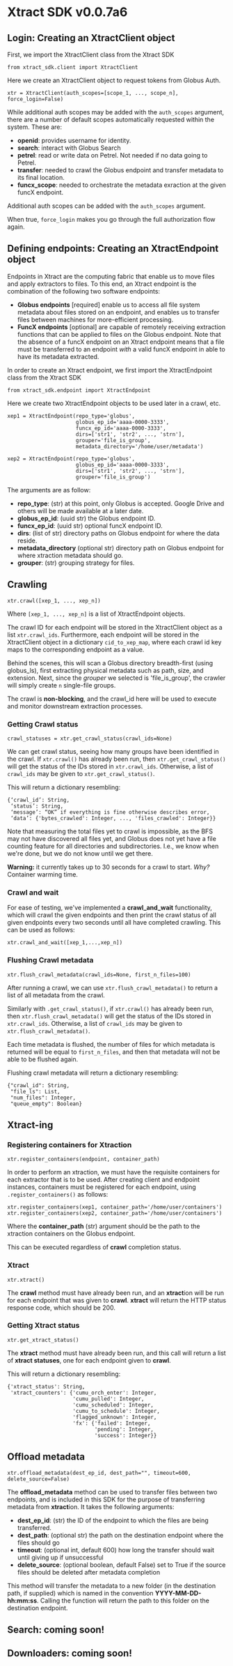 # Xtract SDK v0.0.7a6

## Login: Creating an XtractClient object

First, we import the XtractClient class from the Xtract SDK

`from xtract_sdk.client import XtractClient`

Here we create an XtractClient object to request tokens from Globus Auth.

`xtr = XtractClient(auth_scopes=[scope_1, ..., scope_n], force_login=False)`

While additional auth scopes may be added with the `auth_scopes` argument, there are a number of 
default scopes automatically requested within the system. These are: 

* **openid**: provides username for identity.
* **search**: interact with Globus Search
* **petrel**: read or write data on Petrel. Not needed if no data going to Petrel.
* **transfer**: needed to crawl the Globus endpoint and transfer metadata to its final location.
* **funcx_scope**: needed to orchestrate the metadata exraction at the given funcX endpoint.

Additional auth scopes can be added with the `auth_scopes` argument.

When true, `force_login` makes you go through the full authorization flow again.

## Defining endpoints: Creating an XtractEndpoint object
Endpoints in Xtract are the computing fabric that enable us to move files and apply extractors to files. To this end, 
an Xtract endpoint is the combination of the following two software endpoints: 
* **Globus endpoints** [required] enable us to access all file system metadata about files stored on an endpoint, and enables us to transfer files between machines for more-efficient processing.
* **FuncX endpoints** [optional] are capable of remotely receiving extraction functions that can be applied to files on the Globus endpoint. Note that the absence of a funcX endpoint on an Xtract endpoint means that a file must be transferred to an endpoint *with* a valid funcX endpoint in able to have its metadata extracted. 

In order to create an Xtract endpoint, we first import the XtractEndpoint class from the Xtract SDK

```
from xtract_sdk.endpoint import XtractEndpoint
```

Here we create two XtractEndpoint objects to be used later in a crawl, etc.
```
xep1 = XtractEndpoint(repo_type='globus',
                      globus_ep_id='aaaa-0000-3333',
                      funcx_ep_id='aaaa-0000-3333',
                      dirs=['str1', 'str2', ..., 'strn'], 
                      grouper='file_is_group',
                      metadata_directory='/home/user/metadata')

xep2 = XtractEndpoint(repo_type='globus',
                      globus_ep_id='aaaa-0000-3333',
                      dirs=['str1', 'str2', ..., 'strn'], 
                      grouper='file_is_group')
```


The arguments are as follow:
* **repo_type**: (str) at this point, only Globus is accepted. Google Drive and others will be made available at a later date. 
* **globus_ep_id**: (uuid str) the Globus endpoint ID.
* **funcx_ep_id**: (uuid str) optional funcX endpoint ID. 
* **dirs**: (list of str) directory paths on Globus endpoint for where the data reside.
* **metadata_directory** (optional str) directory path on Globus endpoint for where xtraction metadata should go.
* **grouper**: (str) grouping strategy for files.

## Crawling

`xtr.crawl([xep_1, ..., xep_n])`

Where `[xep_1, ..., xep_n]` is a list of XtractEndpoint objects.

The crawl ID for each endpoint will be stored in the XtractClient object as a list `xtr.crawl_ids`. Furthermore, each endpoint will be stored in the XtractClient object in a dictionary `cid_to_xep_map`, where each crawl id key maps to the corresponding endpoint as a value.

Behind the scenes, this will scan a Globus directory breadth-first (using globus_ls), first extracting physical metadata such as path, size, and extension. Next, since the *grouper* we selected is 'file_is_group', the crawler will simply create `n` single-file groups. 

The crawl is **non-blocking**, and the crawl_id here will be used to execute and monitor downstream extraction processes. 

### Getting Crawl status

`crawl_statuses = xtr.get_crawl_status(crawl_ids=None)`

We can get crawl status, seeing how many groups have been identified in the crawl. If `xtr.crawl()` has already been run, then `xtr.get_crawl_status()` will get the status of the IDs stored in `xtr.crawl_ids`. Otherwise, a list of `crawl_ids` may be given to `xtr.get_crawl_status()`.

This will return a dictionary resembling: 
```
{‘crawl_id’: String,
 ‘status’: String, 
 ‘message’: “OK” if everything is fine otherwise describes error,
 ‘data’: {'bytes_crawled': Integer, ..., 'files_crawled': Integer}}
```

Note that measuring the total files yet to crawl is impossible, as the BFS may not have discovered all files yet, and Globus does not yet have a file counting feature for all directories and subdirectories. I.e., we know when we're done, but we do not know until we get there. 

**Warning:** it currently takes up to 30 seconds for a crawl to start. *Why?* Container warming time. 

### Crawl and wait

For ease of testing, we've implemented a **crawl_and_wait** functionality, which will crawl the given endpoints and then print the crawl status of all given endpoints every two seconds until all have completed crawling. This can be used as follows:

`xtr.crawl_and_wait([xep_1,...,xep_n])`

### Flushing Crawl metadata

`xtr.flush_crawl_metadata(crawl_ids=None, first_n_files=100)`

After running a crawl, we can use `xtr.flush_crawl_metadata()` to return a list of all metadata from the crawl. 

Similarly with `.get_crawl_status()`, if `xtr.crawl()` has already been run, then `xtr.flush_crawl_metadata()` will get the status of the IDs stored in `xtr.crawl_ids`. Otherwise, a list of `crawl_ids` may be given to `xtr.flush_crawl_metadata()`.

Each time metadata is flushed, the number of files for which metadata is returned will be equal to `first_n_files`, and then that metadata will not be able to be flushed again.  

Flushing crawl metadata will return a dictionary resembling:
```
{"crawl_id": String,
 "file_ls": List,
 "num_files": Integer,
 "queue_empty": Boolean}
```

## Xtract-ing

### Registering containers for Xtraction

`xtr.register_containers(endpoint, container_path)`

In order to perform an xtraction, we must have the requisite containers for each extractor that is to be used. After creating client and endpoint instances, containers must be registered for each endpoint, using `.register_containers()` as follows:

```
xtr.register_containers(xep1, container_path='/home/user/containers')
xtr.register_containers(xep2, container_path='/home/user/containers')
```

Where the **container_path** (str) argument should be the path to the xtraction containers on the Globus endpoint.

This can be executed regardless of **crawl** completion status.

### Xtract

`xtr.xtract()`

The **crawl** method must have already been run, and an **xtract**ion will be run for each endpoint that was given to **crawl**. **xtract** will return the HTTP status response code, which should be 200.

### Getting Xtract status

`xtr.get_xtract_status()`

The **xtract** method must have already been run, and this call will return a list of **xtract statuses**, one for each endpoint given to **crawl**.

This will return a dictionary resembling:

```
{'xtract_status': String,
 'xtract_counters': {'cumu_orch_enter': Integer, 
                     'cumu_pulled': Integer, 
                     'cumu_scheduled': Integer, 
                     'cumu_to_schedule': Integer, 
                     'flagged_unknown': Integer, 
                     'fx': {'failed': Integer, 
                            'pending': Integer, 
                            'success': Integer}}
```

## Offload metadata

`xtr.offload_metadata(dest_ep_id, dest_path="", timeout=600, delete_source=False)`

The **offload_metadata** method can be used to transfer files between two endpoints, and is included in this SDK for the purpose of transferring metadata from **xtract**ion. It takes the following arguments:
* **dest_ep_id**: (str) the ID of the endpoint to which the files are being transferred.
* **dest_path**: (optional str) the path on the destination endpoint where the files should go
* **timeout**: (optional int, default 600) how long the transfer should wait until giving up if unsuccessful
* **delete_source**: (optional boolean, default False) set to True if the source files should be deleted after metadata completion

This method will transfer the metadata to a new folder (in the destination path, if supplied) which is named in the convention **YYYY-MM-DD-hh:mm:ss**. Calling the function will return the path to this folder on the destination endpoint.

## Search: coming soon! 

## Downloaders: coming soon! 
